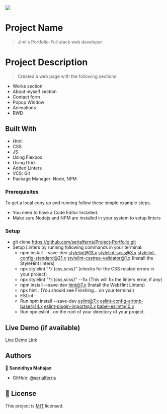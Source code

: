 ![](https://img.shields.io/badge/Microverse-blueviolet)

# Project Name

> Jimi's Portfolio-Full stack web developer

# Project Description

> Created a web page with the following sections:
- Works section
- About myself section
- Contact form
- Popup Window
- Animations
- RWD
 
## Built With

- Html
- CSS
- JS
- Using Flexbox
- Using Grid
- Added Linters
- VCS: Git
- Package Manager: Node, NPM

### Prerequisites

To get a local copy up and running follow these simple example steps.

- You need to have a Code Editor Installed.
- Make sure Nodejs and NPM are installed in your system to setup linters

### Setup

- git clone https://github.com/serialferris/Project-Portfolio.git
- Setup Linters by running following commands in your terminal:
  - npm install --save-dev stylelint@13.x stylelint-scss@3.x stylelint-config-standard@21.x stylelint-csstree-validator@1.x (Install the StyleHint linters)
  - npx stylelint "\*_/_.{css,scss}" (checks for the CSS related errors in your project)
  - npx stylelint "\*_/_.{css,scss}" --fix (This will fix the linters error, if any)
  - npm install --save-dev hint@7.x (Install the WebHint Linters)
  - npx hint . (You should see Finishing... on your terminal)
  - ESLint -
  - Run 
  npm install --save-dev eslint@7.x eslint-config-airbnb-base@14.x eslint-plugin-import@2.x babel-eslint@10.x
  - Run npx eslint . on the root of your directory of your project.



## Live Demo (if available)

[Live Demo Link]( https://serialferris.github.io/Project-Portfolio/)

## Authors

👤 **Sannidhya Mahajan**

- GitHub: [@serialferris](https://github.com/serialferris)


## 📝 License

This project is [MIT](./MIT.md) licensed.
